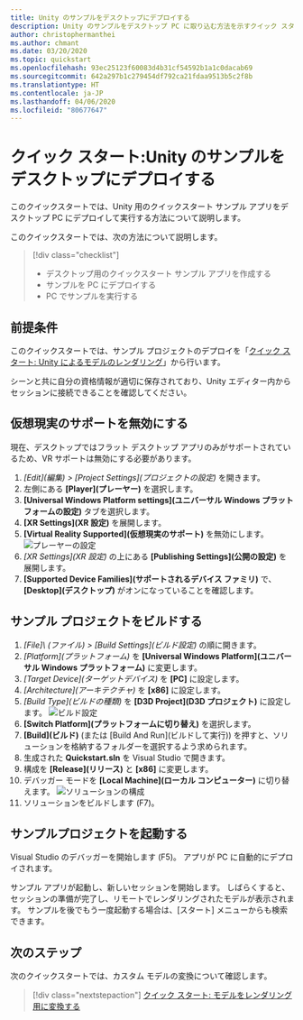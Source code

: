 ```yaml
---
title: Unity のサンプルをデスクトップにデプロイする
description: Unity のサンプルをデスクトップ PC に取り込む方法を示すクイック スタート
author: christophermanthei
ms.author: chmant
ms.date: 03/20/2020
ms.topic: quickstart
ms.openlocfilehash: 93ec25123f60083d4b31cf54592b1a1c0dacab69
ms.sourcegitcommit: 642a297b1c279454df792ca21fdaa9513b5c2f8b
ms.translationtype: HT
ms.contentlocale: ja-JP
ms.lasthandoff: 04/06/2020
ms.locfileid: "80677647"
---
```

# <a name="quickstart-deploy-unity-sample-to-desktop"></a>クイック スタート:Unity のサンプルをデスクトップにデプロイする

このクイックスタートでは、Unity 用のクイックスタート サンプル アプリをデスクトップ PC にデプロイして実行する方法について説明します。

このクイックスタートでは、次の方法について説明します。

> [!div class="checklist"]
>
>* デスクトップ用のクイックスタート サンプル アプリを作成する
>* サンプルを PC にデプロイする
>* PC でサンプルを実行する

## <a name="prerequisites"></a>前提条件

このクイックスタートでは、サンプル プロジェクトのデプロイを「[クイック スタート: Unity によるモデルのレンダリング](render-model.md)」から行います。

シーンと共に自分の資格情報が適切に保存されており、Unity エディター内からセッションに接続できることを確認してください。

## <a name="disable-virtual-reality-support"></a>仮想現実のサポートを無効にする

現在、デスクトップではフラット デスクトップ アプリのみがサポートされているため、VR サポートは無効にする必要があります。

1. *[Edit]\(編集\) > [Project Settings]\(プロジェクトの設定\)* を開きます。
1. 左側にある **[Player]\(プレーヤー\)** を選択します。
1. **[Universal Windows Platform settings]\(ユニバーサル Windows プラットフォームの設定\)** タブを選択します。
1. **[XR Settings]\(XR 設定\)** を展開します。
1. **[Virtual Reality Supported]\(仮想現実のサポート\)** を無効にします。
    ![プレーヤーの設定](./media/unity-disable-xr.png)
1. *[XR Settings]\(XR 設定\)* の上にある **[Publishing Settings]\(公開の設定\)** を展開します。
1. **[Supported Device Families]\(サポートされるデバイス ファミリ\)** で、 **[Desktop]\(デスクトップ\)** がオンになっていることを確認します。

## <a name="build-the-sample-project"></a>サンプル プロジェクトをビルドする

1. *[File]\ (ファイル\) > [Build Settings]\(ビルド設定\)* の順に開きます。
1. *[Platform]\(プラットフォーム\)* を **[Universal Windows Platform]\(ユニバーサル Windows プラットフォーム\)** に変更します。
1. *[Target Device]\(ターゲットデバイス\)* を **[PC]** に設定します。
1. *[Architecture]\(アーキテクチャ\)* を **[x86]** に設定します。
1. *[Build Type]\(ビルドの種類\)* を **[D3D Project]\(D3D プロジェクト\)** に設定します。
  ![ビルド設定](./media/unity-build-settings-pc.png)
1. **[Switch Platform]\(プラットフォームに切り替え\)** を選択します。
1. **[Build]\(ビルド\)** (または [Build And Run]\(ビルドして実行\)) を押すと、ソリューションを格納するフォルダーを選択するよう求められます。
1. 生成された **Quickstart.sln** を Visual Studio で開きます。
1. 構成を **[Release]\(リリース\)** と **[x86]** に変更します。
1. デバッガー モードを **[Local Machine]\(ローカル コンピューター\)** に切り替えます。
  ![ソリューションの構成](./media/unity-deploy-config-pc.png)
1. ソリューションをビルドします (F7)。

## <a name="launch-the-sample-project"></a>サンプルプロジェクトを起動する

Visual Studio のデバッガーを開始します (F5)。 アプリが PC に自動的にデプロイされます。

サンプル アプリが起動し、新しいセッションを開始します。 しばらくすると、セッションの準備が完了し、リモートでレンダリングされたモデルが表示されます。
サンプルを後でもう一度起動する場合は、[スタート] メニューからも検索できます。

## <a name="next-steps"></a>次のステップ

次のクイックスタートでは、カスタム モデルの変換について確認します。

> [!div class="nextstepaction"]
> [クイック スタート: モデルをレンダリング用に変換する](convert-model.md)
